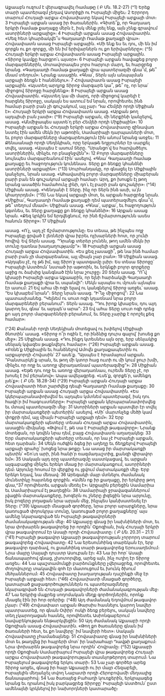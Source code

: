
Աքաաբն ուզում է վերագրավել Ռամաթը
( Բ Մն. 18.2-27)
(^1) Երեք տարի պատերազմ չեղավ Ասորիքի ու Իսրայելի միջեւ։ 2 Երրորդ տարում Հուդայի արքա Հովսափատը եկավ
Իսրայելի արքայի մոտ։ 3 Իսրայելի արքան ասաց իր ծառաներին. «Գիտե՞ք, որ Գաղաադ երկրի Ռամաթ քաղաքը մերն
է, իսկ մենք լռել ենք, այն չենք գրավում ասորիների արքայից»։ 4 Իսրայելի արքան ասաց Հովսափատին. «Մեզ հետ
կհարձակվե՞ս Գաղաադի Ռամաթ քաղաքի վրա»։ Հովսափատն ասաց Իսրայելի արքային. «Մի ենք ես եւ դու, մի են իմ
զորքն ու քո զորքը, մի են իմ երիվարներն ու քո երիվարները»։
(^5) Հուդայի երկրի արքա Հովսափատն ասաց Իսրայելի արքային. «Տիրոջ կամքը հարցրո՛ւ այսօր»։ 6 Իսրայելի արքան
հավաքեց բոլոր մարգարեներին, մոտավորապես չորս հարյուր մարդ, եւ հարցրեց նրանց. «Գաղաադի Ռամաթ քաղաքի
վրա պատերազմի գնա՞մ, թե՞ մնամ տեղում»։ Նրանք ասացին. «Գնա՛, Տերն այն անպայման արքայի ձեռքն է
հանձնելու»։ 7 Հովսափատն ասաց Իսրայելի արքային. «Այստեղ արդյոք Տիրոջ մարգարե կա՞, թե՞ ոչ, որ նրա՛ միջոցով
Տիրոջը հարցնենք»։ 8 Իսրայելի արքան ասաց Հովսափատին. «Այստեղ կա մի մարդ, որի միջոցով կարելի է հարցնել
Տիրոջը, սակայն ես ատում եմ նրան, որովհետեւ ինձ համար բարի բան չի գուշակում, այլ չար։ Դա Հեմլեի որդի Միքիան
է»։ Հուդայի երկրի արքա Հովսափատն ասաց. «Արքան թող այդպիսի բան չասի»։
(^9) Իսրայելի արքան, մի ներքինի կանչելով, ասաց. «Անմիջապես այստե՛ղ բեր Հեմլեի որդի Միքիային»։ 10 Իսրայելի
արքան եւ Հուդայի երկրի արքա Հովսափատը զինավառ նստել էին ամեն մեկն իր աթոռին, Սամարիայի դարպասների
մոտ, եւ բոլոր մարգարեները մարգարեություն էին անում նրանց առջեւ։ 11 Քենաանայի որդի Սեդեկիան, որը երկաթե
եղջյուրներ էր սարքել տվել, ասաց. «Այսպես է ասում Տերը. “Սրանցո՛վ ես հարվածելու ասորիներին, մինչեւ որ
բնաջնջվեն”»։ 12 Բոլոր մարգարեները նույնպես մարգարեանում էին՝ ասելով. «Գնա՛ Գաղաադի Ռամաթ քաղաքը եւ
հաջողություն կունենաս. Տերը քո ձեռքը կհանձնի ասորիների արքային»։
(^13) Սուրհանդակը, որ գնացել էր Միքիային կանչելու, նրան ասաց. «Ահավասիկ բոլոր մարգարեները միաբերան բարի
բան են գուշակում արքայի համար։ Արդ, քո խոսքն էլ թող նրանց ասածին համահունչ լինի, դո՛ւ էլ բարի բան գուշակիր»։
(^14) Միքիան ասաց. «Կենդանի է Տերը. ինչ որ Տերն ինձ ասի, ա՛յն կհաղորդեմ»։
(^15) Նա եկավ արքայի մոտ, եւ արքան հարցրեց նրան. «Միքիա՛, Գաղաադի Ռամաթ քաղաքի դեմ պատերազմելու
գնա՞մ, թե՞ տեղում մնամ»։ Միքիան ասաց. «Գնա՛, արքա՛, եւ հաջողություն կգտնես, եւ Տերը քաղաքը քո ձեռքը
կհանձնի»։ 16 Արքան ասաց նրան. «Քեզ կրկին եմ երդվեցնում, որ ինձ ճշմարտությունն ասես հանուն Տիրոջ»։ 17 Միքիան


ասաց. «Ո՛չ, այդ չէ ճշմարտությունը։ Ես տեսա, թե ինչպես ողջ Իսրայելը ցրված է լեռների վրա իբրեւ ոչխարների հոտ,
որ չունի հովիվ։ Եվ Տերն ասաց. “Դրանք տերեր չունեն, թող ամեն մեկն իր տունը դառնա խաղաղությամբ”»։ 18 Իսրայելի
արքան ասաց Հուդայի արքա Հովսափատին. «Ես քեզ չասացի՞, թե նա ինձ համար բարի բան չի մարգարեանա, այլ
միայն չար բան»։ 19 Միքիան ասաց. «Այդպես չէ, ոչ թե իմ, այլ Տիրո՛ջ պատգամը լսիր։ Ես տեսա Տիրոջը՝ Իսրայելի
Աստծուն՝ նստած իր աթոռին, եւ երկնքի բոլոր զորքերը աջից ու ձախից կանգնած էին նրա շուրջը։ 20 Տերն ասաց. “Ո՞վ
կխաբի Իսրայելի արքա Աքաաբին, որ ելնի հարձակվի Գաղաադի Ռամաթ քաղաքի վրա եւ սպանվի”։ Մեկն այսպես ու
մյուսն այնպես էր ասում։ 21 Եվ ահա մի ոգի ելավ ու կանգնելով Տիրոջ առջեւ՝ ասաց. “Ես կխաբեմ նրան”։ Տերը նրան
ասաց. “Ի՞նչ միջոցով”։ 22 Նա պատասխանեց. “Կելնեմ ու սուտ ոգի կդառնամ նրա բոլոր մարգարեների բերանում”։ Տերն
ասաց. “Դու իրոք կխաբես, դու այդ կարող ես, գնա՛ եւ այդպե՛ս արա”։ 23 Եվ ահա Տերը սուտ ոգի դրեց քո այդ բոլոր
մարգարեների բերանում, եւ Տերը չարիք է որոշել քեզ համար»։

(^24) Քանանի որդի Սեդեկիան մոտեցավ ու խփելով Միքիայի ծնոտին՝ ասաց. «Տիրոջ ո՞ր ոգին է, որ ինձնից դուրս
գալով՝ խոսեց քո մեջ»։ 25 Միքիան ասաց. «Դու ինքդ կտեսնես այն օրը, երբ սենյակից սենյակ կվազես թաքնվելու
համար»։
(^26) Իսրայելի արքան ասաց. «Բռնե՛ք Միքիային եւ հանձնելով Ամովն քաղաքապետին ու արքայորդի Հովասին՝ 27 ասե՛ք.
“Այսպես է հրամայում արքան. “Բանտարկե՛ք սրան, եւ թող մի կտոր հաց ուտի ու մի կում ջուր խմի, մինչեւ որ ողջ եւ
առողջ վերադառնամ պատերազմից”»։ 28 Միքիան ասաց. «Եթե դու ողջ եւ առողջ վերադառնաս, ուրեմն Տերը չէ, որ
խոսել է իմ բերանով»։ Ապա ավելացրեց. «Լսե՛ք, զորքե՛ր, ամենքդ լսե՛ք»։
( _Բ Մն_. 18.28-34)
(^29) Իսրայելի արքան Հուդայի արքա Հովսափատի հետ շարժվեց դեպի Գաղաադի Ռամաթ քաղաքը։ 30 Իսրայելի
արքան ասաց Հուդայի արքա Հովսափատին. «Ես կկերպարանափոխվեմ եւ այդպես կմտնեմ պատերազմ, իսկ դու
հագի՛ր իմ հագուստները»։ Իսրայելի արքան կերպարանափոխվեց եւ մտավ պատերազմի մեջ։ 31 Ասորիների արքան
պատվեր էր տվել իր մարտակառքերի պետերին՝ ասելով. «Մի՛ մարտնչեք մեծի կամ փոքրի դեմ, այլ միայն Իսրայելի
արքայի դեմ»։ 32 Երբ մարտակառքերի պետերը տեսան Հուդայի արքա Հովսափատին, ասացին միմյանց. «Թվում է, թե
սա է Իսրայելի թագավորը»։ Նրանք մոտեցան, որ կռվեն նրա դեմ, բայց Հովսափատն աղաղակեց։ 33 Երբ
մարտակառքերի պետերը տեսան, որ նա չէ Իսրայելի արքան, հետ դարձան։ 34 Մեկն ուժգին ձգեց իր աղեղը եւ ճեղքելով
Իսրայելի արքայի զրահը՝ խոցեց նրա թոքը։ Նա ասաց իր մարտակառքի պետին՝ «Շո՛ւռ արի, ինձ հանի՛ր
ռազմադաշտից, քանզի վիրավոր եմ»։ 35 Սակայն այդ օրը պատերազմը սաստկացավ, եւ արքան այգաբացից մինչեւ երեկո
մնաց իր մարտակառքում, ասորիների դեմ։ Արյունը հոսում էր վերքից ու լցվում մարտակառքի մեջ։ Երբ երեկո եղավ,
նա մեռավ։ 36 Արեգակի մայր մտնելու ժամանակ մունետիկը հայտնեց զորքին. «Ամեն ոք իր քաղաքը, իր երկիրը թող
գնա,^37 որովհետեւ արքան մեռել է»։ Արքային բերեցին Սամարիա եւ Սամարիայում էլ թաղեցին։ 38 Սամարիայի
ջրավազաններում լվացին մարտակառքերը, խոզերն ու շները լիզեցին նրա արյունը, իսկ բոզերը լողացան նրա արյան
մեջ, ինչպես կանխատեսել էր Տերը։
(^39) Աքաաբի մնացած գործերը, նրա բոլոր արարքները, նրա կառուցած փղոսկրյա տունը, կառուցած բոլոր
քաղաքները՝ այս ամենը նկարագրված են Իսրայելի թագավորների ժամանակագրության մեջ։ 40 Աքաաբը գնաց իր
նախնիների մոտ, եւ նրա փոխարեն թագավորեց իր որդին՝ Օքոզիան, իսկ Հուդայի երկրի վրա թագավորում էր Ասայի
որդի Հովսափատը։
( _Բ Մն_. 20.31 _–_ 21.1)
(^41) Իսրայելի թագավոր Աքաաբի թագավորության չորրորդ տարում թագավորեց Հովսափատը։ 42 Նա երեսունհինգ
տարեկան էր, երբ թագավոր դարձավ, ու քսանհինգ տարի թագավորեց Երուսաղեմում։ Նրա մայրը Սալալի դուստր
Ասուբան էր։ 43 Նա իր հոր՝ Ասայի ճանապարհով գնաց, չխոտորվեց, արեց այն, ինչ ուղիղ էր Տիրոջ առջեւ։ 44 Նա
պաշտամունքի բարձունքները չվերացրեց, որովհետեւ ժողովուրդը տակավին զոհ էր մատուցում եւ խունկ ծխում
մեհյաններում։ 45 Հովսափատը խաղաղության դաշինքի մեջ էր Իսրայելի արքայի հետ։
(^46) Հովսափատի մնացած գործերը, կատարած քաջագործություններն ու պատերազմները նկարագրված են Հուդայի
թագավորների ժամանակագրության մեջ։ 47 Նա երկրից մաքրեց սոդոմական մեղք գործողներին, որոնք մնացել էին իր
հոր օրերից։
(^48) Այդ ժամանակ Եդովմում թագավոր չկար։
(^49) Հովսափատ արքան Թարսիս հասնելու կարող նավեր պատրաստեց, որ գնան Օփիր՝ ոսկի ձեռք բերելու, սակայն
նավերը տեղ չկարողացան հասնել, որովհետեւ Ասիոնգաբերում նավաբեկության ենթարկվեցին։ 50 Այդ ժամանակ
Աքաաբի որդի Օքոզիան ասաց Հովսափատին. «Թող քո ծառաները գնան իմ ծառաների հետ, եւ քո նավերը՝ իմ նավերի
հետ»։ Սակայն Հովսափատը չհամաձայնեց։ 51 Հովսափատը գնաց իր նախնիների մոտ եւ թաղվեց իր հայրերի մոտ՝ իր
նախահայր Դավթի քաղաքում։ Նրա փոխարեն թագավորեց նրա որդին՝ Հովրամը։
(^52) Աքաաբի որդի Օքոզիան Սամարիայում Իսրայելի վրա թագավորեց Հուդայի արքա Հովսափատի
թագավորության տասնյոթերորդ տարում։ Նա Իսրայելում թագավորեց երկու տարի։ 53 Նա չար գործեր արեց Տիրոջ
առջեւ, գնաց իր հայր Աքաաբի ու իր մայր Հեզաբելի, Իսրայելին մեղանչել տվող Նաբատի որդի Հերոբովամի մեղսալից
ճանապարհով։ 54 Նա ծառայեց Բահաղի կուռքերին, երկրպագեց նրանց եւ դրանով իսկ բարկացրեց Տիրոջը՝ Իսրայելի
Աստծուն՝ ըստ ամենայնի կրկնելով իր նախորդների կատարածը։



